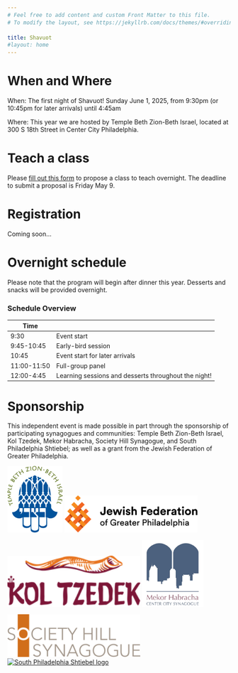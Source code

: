 ```yaml
---
# Feel free to add content and custom Front Matter to this file.
# To modify the layout, see https://jekyllrb.com/docs/themes/#overriding-theme-defaults

title: Shavuot
#layout: home
---
```

# When and Where

When: The first night of Shavuot! Sunday June 1, 2025, from 9:30pm (or 10:45pm for later arrivals) until 4:45am

Where: This year we are hosted by Temple Beth Zion-Beth Israel, located at 300 S 18th Street in Center City Philadelphia.

# Teach a class

Please [fill out this form](https://docs.google.com/forms/d/e/1FAIpQLScaJVatAmHkbXbdUBrcw-O8eOnPXadLSMF0_53cpvGhvi4xTw/viewform?usp=sharing) to propose a class to teach overnight. The deadline to submit a proposal is Friday May 9.

# Registration

Coming soon...

# Overnight schedule

Please note that the program will begin after dinner this year. Desserts and snacks will be provided overnight.

### Schedule Overview

| Time |  |
|---|---|
| 9:30 | Event start |
| 9:45-10:45 | Early-bird session |
| 10:45 | Event start for later arrivals |
| 11:00-11:50 | Full-group panel |
| 12:00-4:45 | Learning sessions and desserts throughout the night! |

# Sponsorship

This independent event is made possible in part through the sponsorship of participating synagogues and communities: Temple Beth Zion-Beth Israel, Kol Tzedek, Mekor Habracha, Society Hill Synagogue, and South Philadelphia Shtiebel; as well as a grant from the Jewish Federation of Greater Philadelphia.

<a href="https://bzbi.org"><img src="images/bzbi.webp" height="150" alt="Temple Beth Zion-Beth Israel logo"/></a> <a href="https://jewishphilly.org"><img src="images/federation.webp" width="300" alt="Jewish Federation of Greater Philadelphia logo"/></a>

<a href="https://kol-tzedek.org"><img src="images/kt.png" width="300" alt="Kol Tzedek logo"/></a> <a href="https://www.mekorhabracha.org/"><img src="images/mekor.png" height="150" alt="Mekor Habracha logo"/></a>

<a href="https://www.societyhillsynagogue.org/"><img src="images/shs.png" width="300" alt="Society Hill Synagogue logo"/></a> <a href="https://www.southphiladelphiashtiebel.org/"><img src="images/shtiebel.avif" height="150" alt="South Philadelphia Shtiebel logo"/></a>

